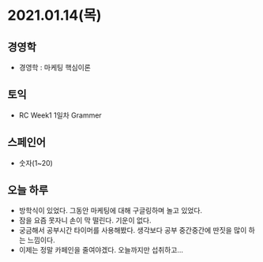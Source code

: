 # 2021.01.14(목)

## 경영학
- 경영학 : 마케팅 핵심이론

## 토익
- RC Week1 1일차 Grammer

## 스페인어
- 숫자(1~20)

## 오늘 하루
- 방학식이 있었다. 그동안 마케팅에 대해 구글링하며 놀고 있었다.
- 잠을 요즘 못자니 손이 막 떨린다. 기운이 없다.
- 궁금해서 공부시간 타이머를 사용해봤다. 생각보다 공부 중간중간에 딴짓을 많이 하는 느낌이다.
- 이제는 정말 카페인을 줄여야겠다. 오늘까지만 섭취하고...